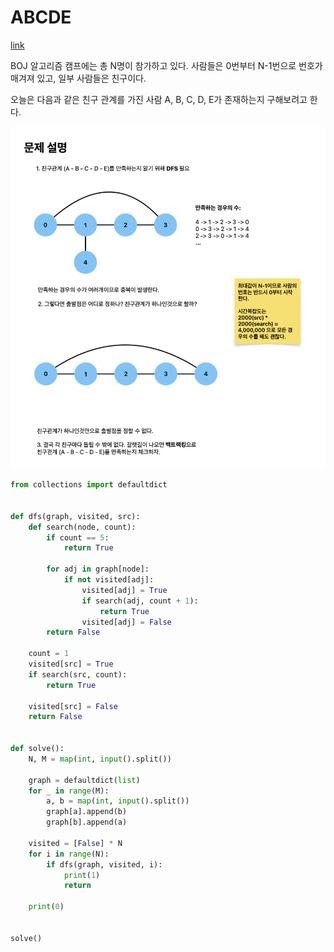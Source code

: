 # ABCDE

[link](https://www.acmicpc.net/problem/13023)

BOJ 알고리즘 캠프에는 총 N명이 참가하고 있다. 사람들은 0번부터 N-1번으로 번호가 매겨져 있고, 일부 사람들은 친구이다.

오늘은 다음과 같은 친구 관계를 가진 사람 A, B, C, D, E가 존재하는지 구해보려고 한다.

![desc](./b13023.png)

```python
from collections import defaultdict


def dfs(graph, visited, src):
    def search(node, count):
        if count == 5:
            return True

        for adj in graph[node]:
            if not visited[adj]:
                visited[adj] = True
                if search(adj, count + 1):
                    return True
                visited[adj] = False
        return False

    count = 1
    visited[src] = True
    if search(src, count):
        return True

    visited[src] = False
    return False


def solve():
    N, M = map(int, input().split())

    graph = defaultdict(list)
    for _ in range(M):
        a, b = map(int, input().split())
        graph[a].append(b)
        graph[b].append(a)

    visited = [False] * N
    for i in range(N):
        if dfs(graph, visited, i):
            print(1)
            return

    print(0)


solve()

```
